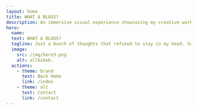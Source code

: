 ```yaml
---
layout: home
title: WHAT A BLOGS?
description: An immersive visual experience showcasing my creative works.
hero:
  name: 
  text: WHAT A BLOGS? 
  tagline: Just a bunch of thoughts that refused to stay in my head. Some deep, some dumb, all real!
  image:
    src: /img/hero3.png
    alt: allbibek.
  actions:
    - theme: brand
      text: Back Home
      link: /index
    - theme: alt
      text: Contact
      link: /contact
---
```


<BlogList />

<script setup lang="ts">
import BlogList from './../.vitepress/theme/components/BlogList.vue'
</script>
